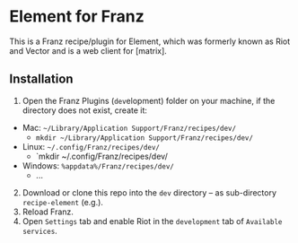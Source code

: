 # Element for Franz
This is a Franz recipe/plugin for Element, which was formerly known as Riot and Vector and is a web client for [matrix].

## Installation
1. Open the Franz Plugins (`dev`elopment) folder on your machine, if the directory does not exist, create it:
  * Mac: `~/Library/Application Support/Franz/recipes/dev/`
    * `mkdir ~/Library/Application Support/Franz/recipes/dev/`
  * Linux: `~/.config/Franz/recipes/dev/`
    * `mkdir ~/.config/Franz/recipes/dev/
  * Windows: `%appdata%/Franz/recipes/dev/`
    * ...
2. Download or clone this repo into the `dev` directory – as sub-directory `recipe-element` (e.g.).
3. Reload Franz.
4. Open `Settings` tab and enable Riot in the `development` tab of `Available services`.
